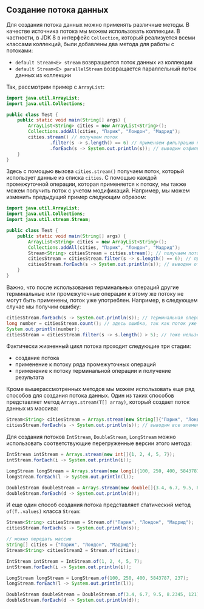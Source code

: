 ## Создание потока данных
Для создания потока данных можно применять различные методы. В качестве источника потока мы можем использовать коллекции. В частности, в JDK 8 в интерфейс `Collection`, который реализуется всеми классами коллекций, были добавлены два метода для работы с потоками:
- `default Stream<E> stream` возвращается поток данных из коллекции
- `default Stream<E> parallelStream` возвращается параллельный поток данных из коллекции

Так, рассмотрим пример с `ArrayList`:
```java
import java.util.ArrayList;
import java.util.Collections;

public class Test {
    public static void main(String[] args) {
        ArrayList<String> cities = new ArrayList<String>();
        Collections.addAll(cities, "Париж", "Лондон", "Мадрид");
        cities.stream() // получаем поток
                .filter(s -> s.length() == 6) // применяем фильтрацию по длине строки
                .forEach(s -> System.out.println(s)); // выводим отфильтрованные строки на консоль
    }
}
```

Здесь с помощью вызова `cities.stream()` получаем поток, который использует данные из списка `cities`. С помощью каждой промежуточной операции, которая применяется к потоку, мы также можем получить поток с учетом модификаций. Например, мы можем изменить предыдущий пример следующим образом:
```java
import java.util.ArrayList;
import java.util.Collections;
import java.util.stream.Stream;

public class Test {
    public static void main(String[] args) {
        ArrayList<String> cities = new ArrayList<String>();
        Collections.addAll(cities, "Париж", "Лондон", "Мадрид");
        Stream<String> citiesStream = cities.stream(); // получаем поток
        citiesStream = citiesStream.filter(s -> s.length() == 6); // применяем фильтрацию по длине строки
        citiesStream.forEach(s -> System.out.println(s)); // выводим отфильтрованные строки на консоль
    }
}
```

Важно, что после использования терминальных операций другие терминальные или промежуточные операции к этому же потоку не могут быть применены, поток уже употреблен. Например, в следующем случае мы получим ошибку:
```java
citiesStream.forEach(s -> System.out.println(s)); // терминальная операция употребляет поток
long number = citiesStream.count(); // здесь ошибка, так как поток уже употреблен
System.out.println(number);
citiesStream = citiesStream.filter(s -> s.length() > 5); // тоже нельзя, так как поток уже употреблен
```

Фактически жизненный цикл потока проходит следующие три стадии:
- создание потока
- применение к потоку ряда промежуточных операций
- применение к потоку терминальной операции и получение результата

Кроме вышерассмотренных методов мы можем использовать еще ряд способов для создания потока данных. Один из таких способов представляет метод `Arrays.stream(T[] array)`, который создает поток данных из массива:
```java
Stream<String> citiesStream = Arrays.stream(new String[]{"Париж", "Лондон", "Мадрид"}) ;
citiesStream.forEach(s -> System.out.println(s)); // выводим все элементы массива
```
Для создания потоков `IntStream`, `DoubleStream`, `LongStream` можно использовать соответствующие перегруженные версии этого метода:
```java
IntStream intStream = Arrays.stream(new int[]{1, 2, 4, 5, 7});
intStream.forEach(i -> System.out.println(i));

LongStream longStream = Arrays.stream(new long[]{100, 250, 400, 5843787, 237});
longStream.forEach(l -> System.out.println(l));

DoubleStream doubleStream = Arrays.stream(new double[]{3.4, 6.7, 9.5, 8.2345, 121});
doubleStream.forEach(d -> System.out.println(d));
```

И еще один способ создания потока представляет статический метод `of(T..values)` класса `Stream`:
```java
Stream<String> citiesStream = Stream.of("Париж", "Лондон", "Мадрид");
citiesStream.forEach(s -> System.out.println(s));

// можно передать массив
String[] cities = {"Париж", "Лондон", "Мадрид"};
Stream<String> citiesStream2 = Stream.of(cities);

IntStream intStream = IntStream.of(1, 2, 4, 5, 7);
intStream.forEach(i -> System.out.println(i));

LongStream longStream = LongStream.of(100, 250, 400, 5843787, 237);
longStream.forEach(l -> System.out.println(l));

DoubleStream doubleStream = DoubleStream.of(3.4, 6.7, 9.5, 8.2345, 121);
doubleStream.forEach(d -> System.out.println(d));
```